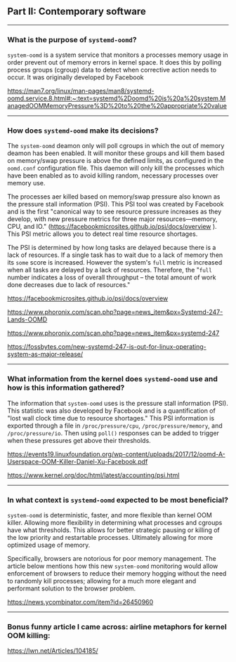 ## Part II: Contemporary software
---
### What is the purpose of `systemd-oomd`?

`system-oomd` is a system service that monitors a processes memory usage in order prevent out of memory errors in kernel space. It does this by polling process groups (cgroup) data to detect when corrective action needs to occur. It was originally developed by Facebook

https://man7.org/linux/man-pages/man8/systemd-oomd.service.8.html#:~:text=systemd%2Doomd%20is%20a%20system,ManagedOOMMemoryPressure%3D%20to%20the%20appropriate%20value


---

### How does `systemd-oomd` make its decisions?

The `system-oomd` deamon only will poll cgroups in which the out of memory deamon has been enabled. It will monitor these groups and kill them based on memory/swap pressure is above the defined limits, as configured in the `oomd.conf` configuration file. This daemon will only kill the processes which have been enabled as to avoid killing random, necessary processes over memory use.

The processes aer killed based on memory/swap pressure also known as the pressure stall information (PSI). This PSI tool was created by Facebook and is the first "canonical way to see resource pressure increases as they develop, with new pressure metrics for three major resources—memory, CPU, and IO." (https://facebookmicrosites.github.io/psi/docs/overview 
). This PSI metric allows you to detect real time resource shortages.

The PSI is determined by how long tasks are delayed because there is a lack of resources. If a single task has to wait due to a lack of memory then its `some` score is increased. However the system's `full` metric is increased when all tasks are delayed by a lack of resources. Therefore, the "`full` number indicates a loss of overall throughput – the total amount of work done decreases due to lack of resources."

https://facebookmicrosites.github.io/psi/docs/overview 

https://www.phoronix.com/scan.php?page=news_item&px=Systemd-247-Lands-OOMD

https://www.phoronix.com/scan.php?page=news_item&px=systemd-247

https://fossbytes.com/new-systemd-247-is-out-for-linux-operating-system-as-major-release/

---

### What information from the kernel does `systemd-oomd` use and how is this information gathered?

The information that `system-oomd` uses is the pressure stall information (PSI). This statistic was also developed by Facebook and is a quantification of "lost wall clock time due to resource shortages." This PSI information is exported through a file in `/proc/pressure/cpu`, `/proc/pressure/memory`, and `/proc/pressure/io`. Then using `poll()` responses can be added to trigger when these pressures get above their thresholds.

https://events19.linuxfoundation.org/wp-content/uploads/2017/12/oomd-A-Userspace-OOM-Killer-Daniel-Xu-Facebook.pdf

https://www.kernel.org/doc/html/latest/accounting/psi.html

---

### In what context is `systemd-oomd` expected to be most beneficial?

`system-oomd` is deterministic, faster, and more flexible than kernel OOM killer. Allowing more flexibility in determining what processes and cgroups have what thresholds. This allows for better strategic pausing or killing of the low priority and restartable processes. Ultimately allowing for more optimized usage of memory.

Specifically, browsers are notorious for poor memory management. The article below mentions how this new `system-oomd` monitoring would allow enforcement of browsers to reduce their memory hogging without the need to randomly kill processes; allowing for a much more elegant and performant solution to the browser problem.

https://news.ycombinator.com/item?id=26450960

---
### Bonus funny article I came across: airline metaphors for kernel OOM killing:
https://lwn.net/Articles/104185/
